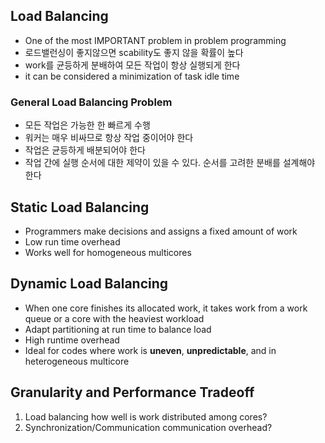 ## Load Balancing
- One of the most IMPORTANT problem in problem programming
- 로드밸런싱이 좋지않으면 scability도 좋지 않을 확률이 높다
- work를 균등하게 분배하여 모든 작업이 항상 실행되게 한다
- it can be considered a minimization of task idle time
### General Load Balancing Problem
- 모든 작업은 가능한 한 빠르게 수행
- 워커는 매우 비싸므로 항상 작업 중이어야 한다
- 작업은 균등하게 배분되어야 한다
- 작업 간에 실행 순서에 대한 제약이 있을 수 있다. 순서를 고려한 분배를 설계해야 한다
## Static Load Balancing
- Programmers make decisions and assigns a fixed amount of work
- Low run time overhead
- Works well for homogeneous multicores
## Dynamic Load Balancing
- When one core finishes its allocated work, it takes work from a work queue or a core with the heaviest workload
- Adapt partitioning at run time to balance load
- High runtime overhead
- Ideal for codes where work is **uneven**, **unpredictable**, and in heterogeneous multicore
## Granularity and Performance Tradeoff
1. Load balancing
   how well is work distributed among cores?
2. Synchronization/Communication
   communication overhead?
